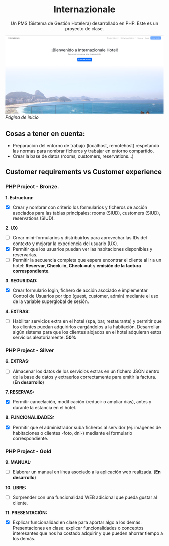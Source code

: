 <h1 align="center"> Internazionale </h1>
<p align="center">Un PMS (Sistema de Gestión Hotelera) desarrollado en PHP. Este es un proyecto de clase.</p>

![Página de Inicio de Internazionale.](image.png)
*Página de inicio*

## Cosas a tener en cuenta:
- Preparación del entorno de trabajo (localhost, remotehost) respetando las normas para nombrar ficheros y trabajar en entorno compartido.
- Crear la base de datos (rooms, customers, reservations...)

## Customer requirements vs Customer experience

### PHP Project - Bronze.

**1. Estructura:**
- [X] Crear y nombrar con criterio los formularios y ficheros de acción asociados para las tablas principales: rooms (SIUD), customers (SIUD), reservations (SIUD).

**2. UX:**
- [ ] Crear mini-formularios y distribuirlos para aprovechar las IDs del contexto y mejorar la experiencia del usuario (UX).
- [x] Permitir que los usuarios puedan ver las habitaciones disponibles y reservarlas.
- [ ] Permitir la secuencia completa que espera encontrar el cliente al ir a un hotel: **Reservar, Check-in, Check-out** y **emisión de la factura correspondiente**.

**3. SEGURIDAD:**
- [x] Crear formulario login, fichero de acción asociado e implementar Control de Usuarios por tipo (guest, customer, admin) mediante el uso de la variable superglobal de sesión.

**4. EXTRAS:**
- [ ] Habilitar servicios extra en el hotel (spa, bar, restaurante) y permitir que los clientes puedan adquirirlos cargándolos a la habitación. Desarrollar algún sistema para que los clientes alojados en el hotel adquieran estos servicios aleatoriamente. **50%**
      
### PHP Project - Silver

**6. EXTRAS:**
- [ ] Almacenar los datos de los servicios extras en un fichero JSON dentro de la base de datos y extraerlos correctamente para emitir la factura. (**En desarrollo**)

**7. RESERVAS:**
- [x] Permitir cancelación, modificación (reducir o ampliar días), antes y durante la estancia en el hotel.

**8. FUNCIONALIDADES:**
- [x] Permitir que el administrador suba ficheros al servidor (ej. imágenes de habitaciones o clientes -foto, dni-) mediante el formulario correspondiente.

### PHP Project - Gold

**9. MANUAL:**
- [ ] Elaborar un manual en línea asociado a la aplicación web realizada. (**En desarrollo**)

**10. LIBRE:**
- [ ] Sorprender con una funcionalidad WEB adicional que pueda gustar al cliente.

**11. PRESENTACIÓN:**
- [x] Explicar funcionalidad en clase para aportar algo a los demás. Presentaciones en clase: explicar funcionalidades o conceptos interesantes que nos ha costado adquirir y que pueden ahorrar tiempo a los demás.
